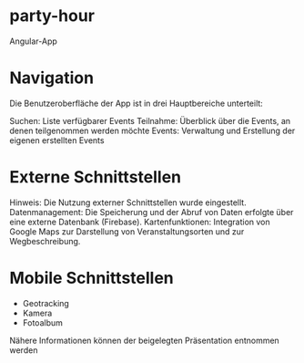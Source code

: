# party-hour
Angular-App

# Navigation
Die Benutzeroberfläche der App ist in drei Hauptbereiche unterteilt:

Suchen: Liste verfügbarer Events
Teilnahme: Überblick über die Events, an denen teilgenommen werden möchte
Events: Verwaltung und Erstellung der eigenen erstellten Events

# Externe Schnittstellen
Hinweis: Die Nutzung externer Schnittstellen wurde eingestellt.
Datenmanagement: Die Speicherung und der Abruf von Daten erfolgte über eine externe Datenbank (Firebase).
Kartenfunktionen: Integration von Google Maps zur Darstellung von Veranstaltungsorten und zur Wegbeschreibung.

# Mobile Schnittstellen
- Geotracking
- Kamera
- Fotoalbum

Nähere Informationen können der beigelegten Präsentation entnommen werden
